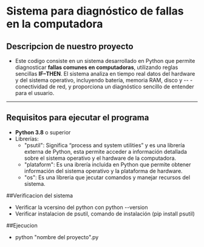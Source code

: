 # Sistema para diagnóstico de fallas en la computadora

## Descripcion de nuestro proyecto
- Este codigo consiste en un sistema desarrollado en Python que permite diagnosticar **fallas comunes en computadoras**, utilizando reglas sencillas **IF–THEN**. El sistema analiza en tiempo real datos del hardware y del sistema operativo, incluyendo batería, memoria RAM, disco y  -- - conectividad de red, y proporciona un diagnóstico sencillo de entender para el usuario.  
---

## Requisitos para ejecutar el programa
- **Python 3.8** o superior
- Librerías:
  - "psutil": Significa “process and system utilities” y es una librería externa de Python, esta permite acceder a información detallada sobre el sistema operativo y el hardware de la computadora.
  - "plataform": Es una ibrería incluida en Python que permite obtener información del sistema operativo y la plataforma de hardware.
  - "os": Es una libreria que jecutar comandos y manejar recursos del sistema.


##Verificacion del sistema
 - Verificar la vcersino del python con python --version
 - Verificar instalacion de psutil, comando de instalación (pip install psutil)

##Ejecucion
 - python "nombre del proyecto".py
